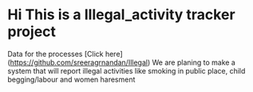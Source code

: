 # Hi This is a Illegal_activity tracker project
Data for the processes <a hreh="https://github.com/sreeragrnandan/Illegal">[Click here] (https://github.com/sreeragrnandan/Illegal)</a>
We are planing to make a system that will report illegal activities like smoking in public place, child begging/labour and 
women haresment
